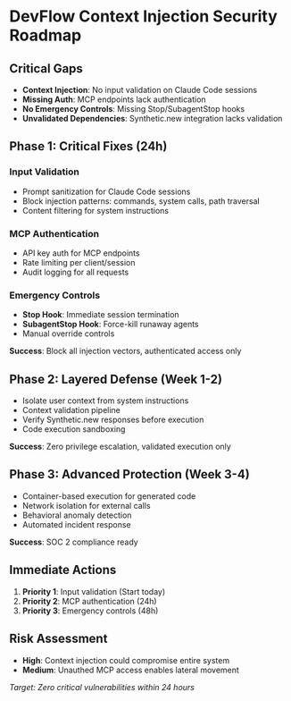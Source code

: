 # DevFlow Context Injection Security Roadmap

## Critical Gaps
- **Context Injection**: No input validation on Claude Code sessions
- **Missing Auth**: MCP endpoints lack authentication
- **No Emergency Controls**: Missing Stop/SubagentStop hooks
- **Unvalidated Dependencies**: Synthetic.new integration lacks validation

## Phase 1: Critical Fixes (24h)

### Input Validation
- Prompt sanitization for Claude Code sessions
- Block injection patterns: commands, system calls, path traversal
- Content filtering for system instructions

### MCP Authentication
- API key auth for MCP endpoints
- Rate limiting per client/session
- Audit logging for all requests

### Emergency Controls
- **Stop Hook**: Immediate session termination
- **SubagentStop Hook**: Force-kill runaway agents
- Manual override controls

**Success**: Block all injection vectors, authenticated access only

## Phase 2: Layered Defense (Week 1-2)
- Isolate user context from system instructions
- Context validation pipeline
- Verify Synthetic.new responses before execution
- Code execution sandboxing

**Success**: Zero privilege escalation, validated execution only

## Phase 3: Advanced Protection (Week 3-4)
- Container-based execution for generated code
- Network isolation for external calls
- Behavioral anomaly detection
- Automated incident response

**Success**: SOC 2 compliance ready

## Immediate Actions
1. **Priority 1**: Input validation (Start today)
2. **Priority 2**: MCP authentication (24h)
3. **Priority 3**: Emergency controls (48h)

## Risk Assessment
- **High**: Context injection could compromise entire system
- **Medium**: Unauthed MCP access enables lateral movement

*Target: Zero critical vulnerabilities within 24 hours*